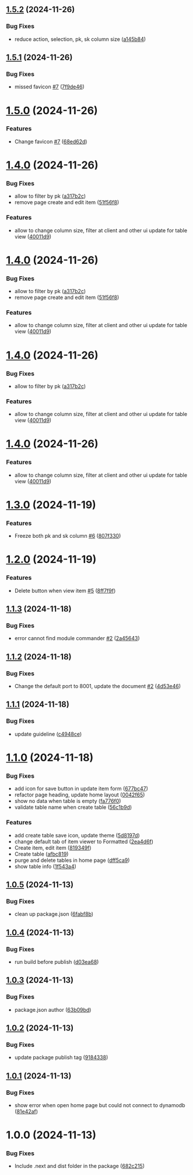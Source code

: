 ## [1.5.2](https://github.com/thongdong7/dynamodb-explorer/compare/v1.5.1...v1.5.2) (2024-11-26)


### Bug Fixes

* reduce action, selection, pk, sk column size ([a145b84](https://github.com/thongdong7/dynamodb-explorer/commit/a145b84e1ea54142a2ef16022b1837806f576815))

## [1.5.1](https://github.com/thongdong7/dynamodb-explorer/compare/v1.5.0...v1.5.1) (2024-11-26)


### Bug Fixes

* missed favicon [#7](https://github.com/thongdong7/dynamodb-explorer/issues/7) ([7f9de46](https://github.com/thongdong7/dynamodb-explorer/commit/7f9de46c29c51ade15e4ccef977b88e9acbf9687))

# [1.5.0](https://github.com/thongdong7/dynamodb-explorer/compare/v1.4.0...v1.5.0) (2024-11-26)


### Features

* Change favicon [#7](https://github.com/thongdong7/dynamodb-explorer/issues/7) ([68ed62d](https://github.com/thongdong7/dynamodb-explorer/commit/68ed62def3fdc6806f05c37fad7b86e5601852dd))

# [1.4.0](https://github.com/thongdong7/dynamodb-explorer/compare/v1.3.0...v1.4.0) (2024-11-26)


### Bug Fixes

* allow to filter by pk ([a317b2c](https://github.com/thongdong7/dynamodb-explorer/commit/a317b2c84baa37866920f664b3b1ac6252b4faa2))
* remove page create and edit item ([51f56f8](https://github.com/thongdong7/dynamodb-explorer/commit/51f56f8fffa1c9466b6e92727cfd660e1e436efd))


### Features

* allow to change column size, filter at client and other ui update for table view ([40011d9](https://github.com/thongdong7/dynamodb-explorer/commit/40011d9024557e6652452d09909ab2be5a39126c))

# [1.4.0](https://github.com/thongdong7/dynamodb-explorer/compare/v1.3.0...v1.4.0) (2024-11-26)


### Bug Fixes

* allow to filter by pk ([a317b2c](https://github.com/thongdong7/dynamodb-explorer/commit/a317b2c84baa37866920f664b3b1ac6252b4faa2))
* remove page create and edit item ([51f56f8](https://github.com/thongdong7/dynamodb-explorer/commit/51f56f8fffa1c9466b6e92727cfd660e1e436efd))


### Features

* allow to change column size, filter at client and other ui update for table view ([40011d9](https://github.com/thongdong7/dynamodb-explorer/commit/40011d9024557e6652452d09909ab2be5a39126c))

# [1.4.0](https://github.com/thongdong7/dynamodb-explorer/compare/v1.3.0...v1.4.0) (2024-11-26)


### Bug Fixes

* allow to filter by pk ([a317b2c](https://github.com/thongdong7/dynamodb-explorer/commit/a317b2c84baa37866920f664b3b1ac6252b4faa2))


### Features

* allow to change column size, filter at client and other ui update for table view ([40011d9](https://github.com/thongdong7/dynamodb-explorer/commit/40011d9024557e6652452d09909ab2be5a39126c))

# [1.4.0](https://github.com/thongdong7/dynamodb-explorer/compare/v1.3.0...v1.4.0) (2024-11-26)


### Features

* allow to change column size, filter at client and other ui update for table view ([40011d9](https://github.com/thongdong7/dynamodb-explorer/commit/40011d9024557e6652452d09909ab2be5a39126c))

# [1.3.0](https://github.com/thongdong7/dynamodb-explorer/compare/v1.2.0...v1.3.0) (2024-11-19)


### Features

* Freeze both pk and sk column [#6](https://github.com/thongdong7/dynamodb-explorer/issues/6) ([807f330](https://github.com/thongdong7/dynamodb-explorer/commit/807f33010115736344d2a50e99170cd01824cf17))

# [1.2.0](https://github.com/thongdong7/dynamodb-explorer/compare/v1.1.3...v1.2.0) (2024-11-19)


### Features

* Delete button when view item [#5](https://github.com/thongdong7/dynamodb-explorer/issues/5) ([8ff7f9f](https://github.com/thongdong7/dynamodb-explorer/commit/8ff7f9f07e20218a67221f16c2cf4928668a9dfc))

## [1.1.3](https://github.com/thongdong7/dynamodb-explorer/compare/v1.1.2...v1.1.3) (2024-11-18)


### Bug Fixes

* error cannot find module commander [#2](https://github.com/thongdong7/dynamodb-explorer/issues/2) ([2a45643](https://github.com/thongdong7/dynamodb-explorer/commit/2a456435827d280dbf424cedc82e2fcbd6d90b87))

## [1.1.2](https://github.com/thongdong7/dynamodb-explorer/compare/v1.1.1...v1.1.2) (2024-11-18)


### Bug Fixes

* Change the default port to 8001, update the document [#2](https://github.com/thongdong7/dynamodb-explorer/issues/2) ([4d53e46](https://github.com/thongdong7/dynamodb-explorer/commit/4d53e4673b736481a585a47f5602790c527a6e82))

## [1.1.1](https://github.com/thongdong7/dynamodb-explorer/compare/v1.1.0...v1.1.1) (2024-11-18)


### Bug Fixes

* update guideline ([c4948ce](https://github.com/thongdong7/dynamodb-explorer/commit/c4948cec36a7ba79c1b29b974976f48374af8af7))

# [1.1.0](https://github.com/thongdong7/dynamodb-explorer/compare/v1.0.5...v1.1.0) (2024-11-18)


### Bug Fixes

* add icon for save button in update item form ([677bc47](https://github.com/thongdong7/dynamodb-explorer/commit/677bc47d2a2cf9f2e329640ef992ebe49bbdb124))
* refactor page heading, update home layout ([0042f65](https://github.com/thongdong7/dynamodb-explorer/commit/0042f6507ca33a4fe155c3acf687c2efb7850b75))
* show no data when table is empty ([fa776f0](https://github.com/thongdong7/dynamodb-explorer/commit/fa776f0c32f336cf445f4ed92257cd1d792ddc56))
* validate table name when create table ([56c1b9d](https://github.com/thongdong7/dynamodb-explorer/commit/56c1b9d47a62de62c7e0a774dc0ec1839e195060))


### Features

* add create table save icon, update theme ([5d8197d](https://github.com/thongdong7/dynamodb-explorer/commit/5d8197d3b9964d02d2051b2fd025f84800c3d72f))
* change default tab of item viewer to Formatted ([2ea4d6f](https://github.com/thongdong7/dynamodb-explorer/commit/2ea4d6f465afd6e6a706c0a8bc303bf7795a4d5d))
* Create item, edit item ([819349f](https://github.com/thongdong7/dynamodb-explorer/commit/819349ff55b0715c38e3a7d558dae76fdaa2152e))
* Create table ([afbc819](https://github.com/thongdong7/dynamodb-explorer/commit/afbc8193e52717b1cfe948bdafecfcd0380d7955))
* purge and delete tables in home page ([dff5ca9](https://github.com/thongdong7/dynamodb-explorer/commit/dff5ca9f19737f02ea38620884343d303d47bf87))
* show table info ([1f543a4](https://github.com/thongdong7/dynamodb-explorer/commit/1f543a4df4220f697bb5d72640e9837a73b55d5d))

## [1.0.5](https://github.com/thongdong7/dynamodb-explorer/compare/v1.0.4...v1.0.5) (2024-11-13)


### Bug Fixes

* clean up package.json ([6fabf8b](https://github.com/thongdong7/dynamodb-explorer/commit/6fabf8b9500c1c39f569c615e0ec037b7bd15c8e))

## [1.0.4](https://github.com/thongdong7/dynamodb-explorer/compare/v1.0.3...v1.0.4) (2024-11-13)


### Bug Fixes

* run build before publish ([d03ea68](https://github.com/thongdong7/dynamodb-explorer/commit/d03ea682c68e778d4f4f928d96d7cb3b999d7c1d))

## [1.0.3](https://github.com/thongdong7/dynamodb-explorer/compare/v1.0.2...v1.0.3) (2024-11-13)


### Bug Fixes

* package.json author ([63b09bd](https://github.com/thongdong7/dynamodb-explorer/commit/63b09bd97ad4ed4feafa449dd4cc7e9ca2f48e6b))

## [1.0.2](https://github.com/thongdong7/dynamodb-explorer/compare/v1.0.1...v1.0.2) (2024-11-13)


### Bug Fixes

* update package publish tag ([9184338](https://github.com/thongdong7/dynamodb-explorer/commit/9184338b1ea2ce0bced5513a3b7d6ce3a93f2e57))

## [1.0.1](https://github.com/thongdong7/dynamodb-explorer/compare/v1.0.0...v1.0.1) (2024-11-13)


### Bug Fixes

* show error when open home page but could not connect to dynamodb ([81e42af](https://github.com/thongdong7/dynamodb-explorer/commit/81e42af6da59cdaebdb21f5624dbcbac4b223bc5))

# 1.0.0 (2024-11-13)


### Bug Fixes

* Include .next and dist folder in the package ([682c215](https://github.com/thongdong7/dynamodb-explorer/commit/682c2157d632a3f8f55c75786c5d5dd1d549f779))
